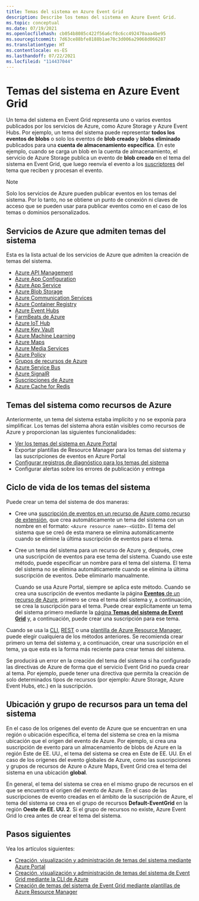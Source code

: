 ```yaml
---
title: Temas del sistema en Azure Event Grid
description: Describe los temas del sistema en Azure Event Grid.
ms.topic: conceptual
ms.date: 07/19/2021
ms.openlocfilehash: cb054b8085c422f56a6cf8c6cc492470aaa4be95
ms.sourcegitcommit: 7d63ce88bfe8188b1ae70c3d006a29068d066287
ms.translationtype: HT
ms.contentlocale: es-ES
ms.lasthandoff: 07/22/2021
ms.locfileid: "114437044"
---
```

# <a name="system-topics-in-azure-event-grid"></a>Temas del sistema en Azure Event Grid
Un tema del sistema en Event Grid representa uno o varios eventos publicados por los servicios de Azure, como Azure Storage y Azure Event Hubs. Por ejemplo, un tema del sistema puede representar **todos los eventos de blobs** o solo los eventos de **blob creado** y **blobs eliminado** publicados para una **cuenta de almacenamiento específica**. En este ejemplo, cuando se carga un blob en la cuenta de almacenamiento, el servicio de Azure Storage publica un evento de **blob creado** en el tema del sistema en Event Grid, que luego reenvía el evento a los [suscriptores](event-handlers.md) del tema que reciben y procesan el evento. 

> [!NOTE] 
> Solo los servicios de Azure pueden publicar eventos en los temas del sistema. Por lo tanto, no se obtiene un punto de conexión ni claves de acceso que se pueden usar para publicar eventos como en el caso de los temas o dominios personalizados.

## <a name="azure-services-that-support-system-topics"></a>Servicios de Azure que admiten temas del sistema
Esta es la lista actual de los servicios de Azure que admiten la creación de temas del sistema.

- [Azure API Management](event-schema-api-management.md)
- [Azure App Configuration](event-schema-app-configuration.md)
- [Azure App Service](event-schema-app-service.md)
- [Azure Blob Storage](event-schema-blob-storage.md)
- [Azure Communication Services](event-schema-communication-services.md) 
- [Azure Container Registry](event-schema-container-registry.md)
- [Azure Event Hubs](event-schema-event-hubs.md)
- [FarmBeats de Azure](event-schema-farmbeats.md)
- [Azure IoT Hub](event-schema-iot-hub.md)
- [Azure Key Vault](event-schema-key-vault.md)
- [Azure Machine Learning](event-schema-machine-learning.md)
- [Azure Maps](event-schema-azure-maps.md)
- [Azure Media Services](event-schema-media-services.md)
- [Azure Policy](./event-schema-policy.md)
- [Grupos de recursos de Azure](event-schema-resource-groups.md)
- [Azure Service Bus](event-schema-service-bus.md)
- [Azure SignalR](event-schema-azure-signalr.md)
- [Suscripciones de Azure](event-schema-subscriptions.md)
- [Azure Cache for Redis](event-schema-azure-cache.md)

## <a name="system-topics-as-azure-resources"></a>Temas del sistema como recursos de Azure
Anteriormente, un tema del sistema estaba implícito y no se exponía para simplificar. Los temas del sistema ahora están visibles como recursos de Azure y proporcionan las siguientes funcionalidades:

- [Ver los temas del sistema en Azure Portal](create-view-manage-system-topics.md#view-all-system-topics)
- Exportar plantillas de Resource Manager para los temas del sistema y las suscripciones de eventos en Azure Portal
- [Configurar registros de diagnóstico para los temas del sistema](enable-diagnostic-logs-topic.md#enable-diagnostic-logs-for-a-system-topic)
- Configurar alertas sobre los errores de publicación y entrega 

## <a name="lifecycle-of-system-topics"></a>Ciclo de vida de los temas del sistema
Puede crear un tema del sistema de dos maneras: 

- Cree una [suscripción de eventos en un recurso de Azure como recurso de extensión](/rest/api/eventgrid/version2020-06-01/eventsubscriptions/createorupdate), que crea automáticamente un tema del sistema con un nombre en el formato: `<Azure resource name>-<GUID>`. El tema del sistema que se creó de esta manera se elimina automáticamente cuando se elimine la última suscripción de eventos para el tema. 
- Cree un tema del sistema para un recurso de Azure y, después, cree una suscripción de eventos para ese tema del sistema. Cuando use este método, puede especificar un nombre para el tema del sistema. El tema del sistema no se elimina automáticamente cuando se elimina la última suscripción de eventos. Debe eliminarlo manualmente. 

    Cuando se usa Azure Portal, siempre se aplica este método. Cuando se crea una suscripción de eventos mediante la página [**Eventos** de un recurso de Azure](blob-event-quickstart-portal.md#subscribe-to-the-blob-storage), primero se crea el tema del sistema y, a continuación, se crea la suscripción para el tema. Puede crear explícitamente un tema del sistema primero mediante la [página **Temas del sistema de Event Grid**](create-view-manage-system-topics.md#create-a-system-topic) y, a continuación, puede crear una suscripción para ese tema. 

Cuando se usa la [CLI](create-view-manage-system-topics-cli.md), [REST](/rest/api/eventgrid/version2020-06-01/eventsubscriptions/createorupdate) o una [plantilla de Azure Resource Manager](create-view-manage-system-topics-arm.md), puede elegir cualquiera de los métodos anteriores. Se recomienda crear primero un tema del sistema y, a continuación, crear una suscripción en el tema, ya que esta es la forma más reciente para crear temas del sistema.

Se producirá un error en la creación del tema del sistema si ha configurado las directivas de Azure de forma que el servicio Event Grid no pueda crear al tema. Por ejemplo, puede tener una directiva que permita la creación de solo determinados tipos de recursos (por ejemplo: Azure Storage, Azure Event Hubs, etc.) en la suscripción. 

## <a name="location-and-resource-group-for-a-system-topic"></a>Ubicación y grupo de recursos para un tema del sistema
En el caso de los orígenes del evento de Azure que se encuentran en una región o ubicación específica, el tema del sistema se crea en la misma ubicación que el origen del evento de Azure. Por ejemplo, si crea una suscripción de evento para un almacenamiento de blobs de Azure en la región Este de EE. UU., el tema del sistema se crea en Este de EE. UU. En el caso de los orígenes del evento globales de Azure, como las suscripciones y grupos de recursos de Azure o Azure Maps, Event Grid crea el tema del sistema en una ubicación **global**. 

En general, el tema del sistema se crea en el mismo grupo de recursos en el que se encuentra el origen del evento de Azure. En el caso de las suscripciones de evento creadas en el ámbito de la suscripción de Azure, el tema del sistema se crea en el grupo de recursos **Default-EventGrid** en la región **Oeste de EE. UU. 2**. Si el grupo de recursos no existe, Azure Event Grid lo crea antes de crear el tema del sistema. 

## <a name="next-steps"></a>Pasos siguientes
Vea los artículos siguientes: 

- [Creación, visualización y administración de temas del sistema mediante Azure Portal](create-view-manage-system-topics.md)
- [Creación, visualización y administración de temas del sistema de Event Grid mediante la CLI de Azure](create-view-manage-system-topics-cli.md)
- [Creación de temas del sistema de Event Grid mediante plantillas de Azure Resource Manager](create-view-manage-system-topics-arm.md)
